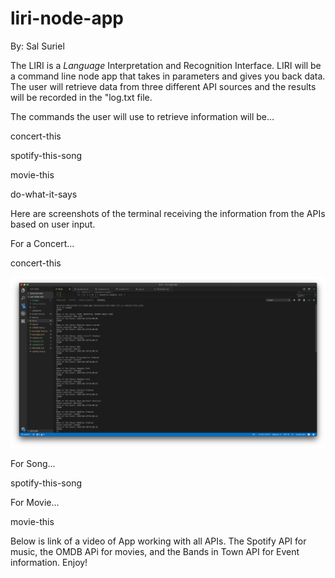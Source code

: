 # liri-node-app

By: Sal Suriel

 The LIRI is a _Language_ Interpretation and Recognition Interface. LIRI will be a command line node app that takes in parameters and gives you back data. The user will retrieve data from three different API sources and the results will be recorded in the "log.txt file.

 The commands the user will use to retrieve information will be...

concert-this

spotify-this-song

movie-this

do-what-it-says  


Here are screenshots of the terminal receiving the information from the APIs based on user input.

For a Concert...

concert-this <name-of-performer>

![](images/concert-this.png)


For Song...

spotify-this-song <name-of-song>



For Movie...

movie-this <name-of-movie>



  Below is link of a video of App working with all APIs. The Spotify API for music, the OMDB APi for movies, and the Bands in Town API for Event information. Enjoy!


